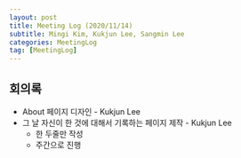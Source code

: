 ```yaml
---
layout: post
title: Meeting Log (2020/11/14)
subtitle: Mingi Kim, Kukjun Lee, Sangmin Lee
categories: MeetingLog
tag: [MeetingLog]
---
```


## 회의록

* About 페이지 디자인 - Kukjun Lee
* 그 날 자신이 한 것에 대해서 기록하는 페이지 제작 - Kukjun Lee
  * 한 두줄만 작성
  * 주간으로 진행
